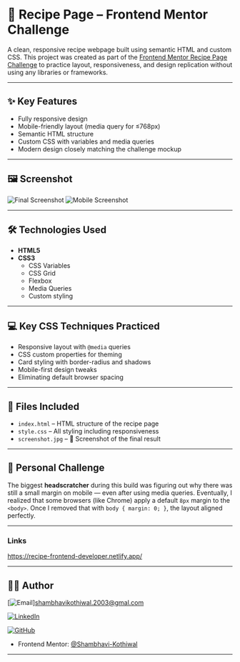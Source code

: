 # 🍳 Recipe Page – Frontend Mentor Challenge

A clean, responsive recipe webpage built using semantic HTML and custom CSS. This project was created as part of the [Frontend Mentor Recipe Page Challenge](https://www.frontendmentor.io/challenges/recipe-page-KiTsR8QQKm) to practice layout, responsiveness, and design replication without using any libraries or frameworks.

---

## ✨ Key Features

- Fully responsive design
- Mobile-friendly layout (media query for ≤768px)
- Semantic HTML structure
- Custom CSS with variables and media queries
- Modern design closely matching the challenge mockup

---

## 🖼️ Screenshot

![Final Screenshot](Screenshot.jpeg)
![Mobile Screenshot](screenshot2.jpeg)

---

## 🛠️ Technologies Used

- **HTML5**
- **CSS3**
  - CSS Variables
  - CSS Grid
  - Flexbox
  - Media Queries
  - Custom styling 

---

## 💻 Key CSS Techniques Practiced

- Responsive layout with `@media` queries
- CSS custom properties for theming
- Card styling with border-radius and shadows
- Mobile-first design tweaks
- Eliminating default browser spacing

---

## 📁 Files Included

- `index.html` – HTML structure of the recipe page  
- `style.css` – All styling including responsiveness  
- `screenshot.jpg` – 📸 Screenshot of the final result 

---

## 🧠 Personal Challenge

The biggest **headscratcher** during this build was figuring out why there was still a small margin on mobile — even after using media queries. Eventually, I realized that some browsers (like Chrome) apply a default `8px` margin to the `<body>`. Once I removed that with `body { margin: 0; }`, the layout aligned perfectly.

---

### Links
https://recipe-frontend-developer.netlify.app/

---

## 🙋‍♂️ Author

[![Email](https://img.shields.io/badge/Email-D14836?style=for-the-badge&logo=gmail&logoColor=white)]shambhavikothiwal.2003@gmal.com  

[![LinkedIn](https://img.shields.io/badge/LinkedIn-0077B5?style=for-the-badge&logo=linkedin&logoColor=white)](https://www.linkedin.com/in/your-linkedin)  

[![GitHub](https://img.shields.io/badge/GitHub-100000?style=for-the-badge&logo=github&logoColor=white)](https://github.com/your-github)  

- Frontend Mentor: [@Shambhavi-Kothiwal](https://www.frontendmentor.io/profile/Shambhavi-Kothiwal)

---
